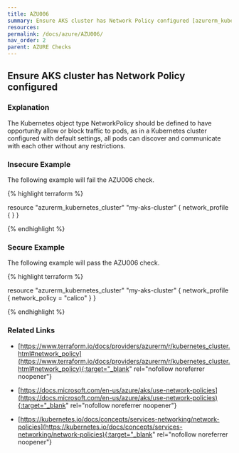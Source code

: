 ```yaml
---
title: AZU006
summary: Ensure AKS cluster has Network Policy configured [azurerm_kubernetes_cluster] 
resources: 
permalink: /docs/azure/AZU006/
nav_order: 2
parent: AZURE Checks
---
```


## Ensure AKS cluster has Network Policy configured

### Explanation


The Kubernetes object type NetworkPolicy should be defined to have opportunity allow or block traffic to pods, as in a Kubernetes cluster configured with default settings, all pods can discover and communicate with each other without any restrictions.



### Insecure Example

The following example will fail the AZU006 check.

{% highlight terraform %}

resource "azurerm_kubernetes_cluster" "my-aks-cluster" {
	network_profile {
	  }
}

{% endhighlight %}



### Secure Example

The following example will pass the AZU006 check.

{% highlight terraform %}

resource "azurerm_kubernetes_cluster" "my-aks-cluster" {
	network_profile {
	  network_policy = "calico"
	  }
}

{% endhighlight %}


### Related Links


- [https://www.terraform.io/docs/providers/azurerm/r/kubernetes_cluster.html#network_policy](https://www.terraform.io/docs/providers/azurerm/r/kubernetes_cluster.html#network_policy){:target="_blank" rel="nofollow noreferrer noopener"}

- [https://docs.microsoft.com/en-us/azure/aks/use-network-policies](https://docs.microsoft.com/en-us/azure/aks/use-network-policies){:target="_blank" rel="nofollow noreferrer noopener"}

- [https://kubernetes.io/docs/concepts/services-networking/network-policies](https://kubernetes.io/docs/concepts/services-networking/network-policies){:target="_blank" rel="nofollow noreferrer noopener"}

